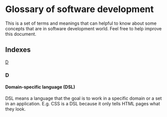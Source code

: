 # Glossary of software development

This is a set of terms and meanings that can helpful to know about some concepts that are in software development world. Feel free to help improve this document.

## Indexes

[D](#d)

### D

#### Domain-specific language (DSL)
DSL means a language that the goal is to work in a specific domain or a set in an application. E.g. CSS is a DSL because it only tells HTML pages what they look.
